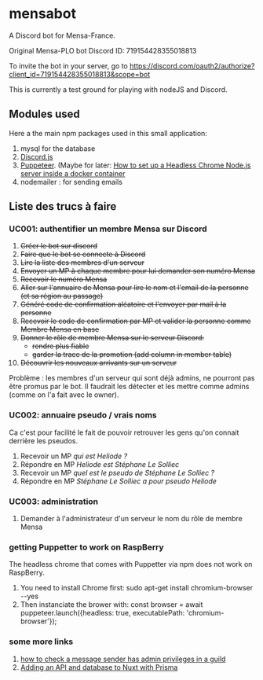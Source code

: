 # mensabot

A Discord bot for Mensa-France.

Original Mensa-PLO bot Discord ID: 719154428355018813

To invite the bot in your server, go to 
https://discord.com/oauth2/authorize?client_id=719154428355018813&scope=bot

This is currently a test ground for playing with nodeJS and Discord.


## Modules used

Here a the main npm packages used in this small application:

1. mysql for the database
1. [Discord.js](https://discord.js.org/)
1. [Puppeteer](https://pptr.dev/). (Maybe for later: [How to set up a Headless Chrome Node.js server inside a docker container](https://blog.logrocket.com/how-to-set-up-a-headless-chrome-node-js-server-in-docker/)
1. nodemailer : for sending emails


## Liste des trucs à faire

### UC001: authentifier un membre Mensa sur Discord

1. ~~Créer le bot sur discord~~
1. ~~Faire que le bot se connecte à Discord~~
1. ~~Lire la liste des membres d'un serveur~~
1. ~~Envoyer un MP à chaque membre pour lui demander son numéro Mensa~~
1. ~~Recevoir le numéro Mensa~~
1. ~~Aller sur l'annuaire de Mensa pour lire le nom et l'email de la personne (et sa région au passage)~~
1. ~~Généré code de confirmation aléatoire et l'envoyer par mail à la personne~~
1. ~~Recevoir le code de confirmation par MP et valider la personne comme Membre Mensa en base~~
1. ~~Donner le rôle de membre Mensa sur le serveur Discord:~~
    - ~~rendre plus fiable~~
    - ~~garder la trace de la promotion (add column in member table)~~
1. ~~Découvrir les nouveaux arrivants sur un serveur~~

Problème : les membres d'un serveur qui sont déjà admins, ne pourront pas être promus par le bot.
Il faudrait les détecter et les mettre comme admins (comme on l'a fait avec le owner).

### UC002: annuaire pseudo / vrais noms

Ca c'est pour facilité le fait de pouvoir retrouver les gens qu'on connait derrière les pseudos.

1. Recevoir un MP _qui est Heliode ?_
1. Répondre en MP _Heliode est Stéphane Le Solliec_
1. Recevoir un MP _quel est le pseudo de Stéphane Le Solliec ?_
1. Répondre en MP _Stéphane Le Solliec a pour pseudo Heliode_

### UC003: administration 

1. Demander à l'administrateur d'un serveur le nom du rôle de membre Mensa


### getting Puppetter to work on RaspBerry

The headless chrome that comes with Puppetter via npm does not work on RaspBerry.

1. You need to install Chrome first: sudo apt-get install chromium-browser --yes
1. Then instanciate the brower with: const browser = await puppeteer.launch({headless: true, executablePath: 'chromium-browser'});


### some more links

1. [how to check a message sender has admin privileges in a guild](https://stackoverflow.com/questions/56926998/how-can-i-check-if-the-message-author-has-an-admin-role-using-discord-js)
1. [Adding an API and database to Nuxt with Prisma](https://dev.to/prisma/adding-an-api-and-database-to-your-nuxt-app-with-prisma-2nlp)


